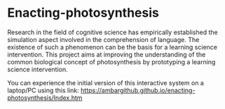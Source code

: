 # Enacting-photosynthesis

Research in the field of cognitive science has empirically established the simulation aspect involved in the comprehension of language. The existence of such a phenomenon can be the basis for a learning science intervention. 
This project aims at improving the understanding of the common biological concept of photosynthesis by prototyping a learning science intervention. 

You can experience the initial version of this interactive system on a laptop/PC using this link:
https://ambargithub.github.io/enacting-photosynthesis/Index.htm

